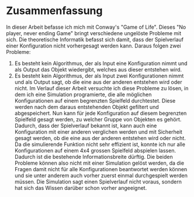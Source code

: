 # Zusammenfassung
In dieser Arbeit befasse ich mich mit Conway's "Game of Life". Dieses "No player, never ending Game" bringt verschiedene ungelöste Probleme mit sich. Die theoretische Informatik befasst sich damit, dass der Spielverlauf einer Konfiguration nicht vorhergesagt werden kann. Daraus folgen zwei Probleme: 
1. Es besteht kein Algorithmus, der als Input eine Konfiguration nimmt und als Output das Objekt wiedergibt, welches aus dieser entstehen wird.
1. Es besteht kein Algorithmus, der als Input zwei Konfigurationen nimmt und als Output sagt, ob die eine aus der anderen entstehen wird oder nicht.
Im Verlauf dieser Arbeit versuchte ich diese Probleme zu lösen, in dem ich eine Simulation programierte, die alle möglichen Konfigurationen auf einem begrenzten Spielfeld durchtestet. Diese werden nach dem daraus entstehenden Objekt gefiltert und abgespeichert. 
Nun kann für jede Konfiguration auf diesem begrenzten Spielfeld gesagt werden, zu welcher Gruppe von Objekten es gehört. Dadurch, dass der Spielverlauf bekannt ist, kann auch eine Konfiguration mit einer anderen verglichen werden und mit Sicherheit gesagt werden, ob die eine aus der anderen entstehen wird oder nicht. 
Da die simulierende Funktion nicht sehr effizient ist, konnte ich nur alle Konfigurationen auf einem 4x4 grossen Spielfeld abspielen lassen. Dadurch ist die bestehende Informationsbreite dürftig. Die beiden Probleme können also nicht mit einer Simulation gelöst werden, da die Fragen damit nicht für alle Konfigurationen beantwortet werden können und sie unter anderem auch vorher zuerst einmal durchgespielt werden müssen. Die Simulation sagt einen Spielverlauf nicht voraus, sondern hat sich das Wissen darüber schon vorher angeeignet. 